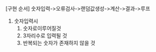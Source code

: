 [구현 순서]
숫자입력->오류검사->랜덤값생성->계산->결과->루프

1. 숫자입력시
	1. 숫자로이루어질것
	2. 3자리수로 입력될 것
	3. 반복되는 숫자가 존재하지 않을 것
	